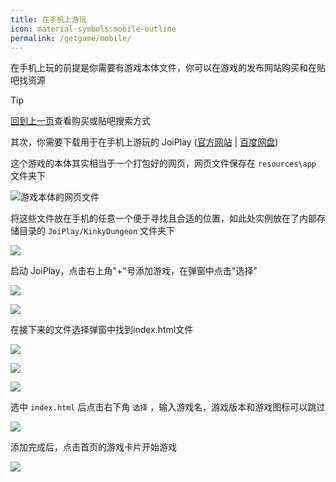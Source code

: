 ```yaml
---
title: 在手机上游玩
icon: material-symbols:mobile-outline
permalink: /getgame/mobile/
---
```


在手机上玩的前提是你需要有游戏本体文件，你可以在游戏的发布网站购买和在贴吧找资源

> [!TIP]
> [回到上一页](application.md)查看购买或贴吧搜索方式

其次，你需要下载用于在手机上游玩的 JoiPlay ([官方网站](https://joiplay.net/) | [百度网盘](https://pan.baidu.com/s/19ii0wG_njp2xPzOf_Gc33Q?pwd=L1ng))

这个游戏的本体其实相当于一个打包好的网页，网页文件保存在 `resources\app` 文件夹下

![游戏本体的网页文件](../images/getgame_mobile_0.png)

将这些文件放在手机的任意一个便于寻找且合适的位置，如此处实例放在了内部存储目录的 `JoiPlay/KinkyDungeon` 文件夹下

![](../images/getgame_mobile_1.png)

启动 JoiPlay，点击右上角"+"号添加游戏，在弹窗中点击"选择"

![](../images/getgame_mobile_2.png)

![](../images/getgame_mobile_3.png)

在接下来的文件选择弹窗中找到index.html文件

![](../images/getgame_mobile_4.png)

![](../images/getgame_mobile_5.png)

![](../images/getgame_mobile_6.png)

选中 `index.html` 后点击右下角 `选择` ，输入游戏名，游戏版本和游戏图标可以跳过

![](../images/getgame_mobile_7.png)

添加完成后，点击首页的游戏卡片开始游戏

![](../images/getgame_mobile_8.png)
